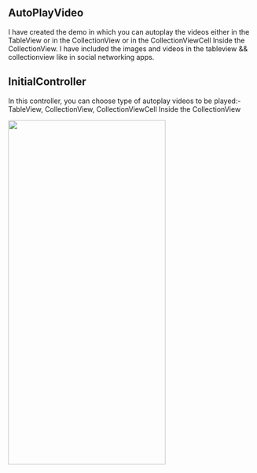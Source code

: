 ## AutoPlayVideo
I have created the demo in which you can autoplay the videos either in the TableView or in the CollectionView or in the CollectionViewCell Inside the CollectionView.
I have included the images and videos in the tableview && collectionview like in social networking apps.

## InitialController
In this controller, you can choose type of autoplay videos to be played:- TableView, CollectionView, CollectionViewCell Inside the CollectionView

<img src="https://user-images.githubusercontent.com/11526089/60808389-cd723300-a1a5-11e9-87a6-7c8efbf679aa.jpeg" width="320" height="700">

